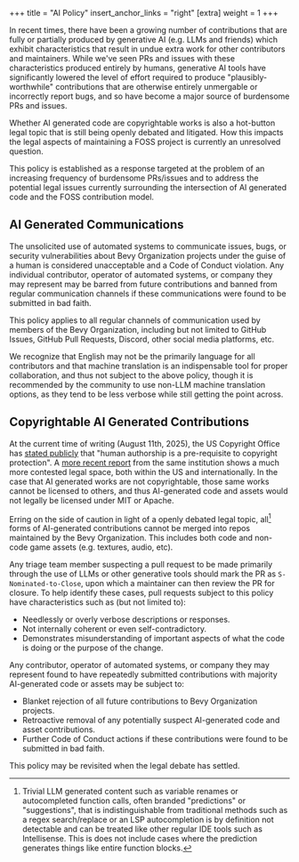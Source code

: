 +++
title = "AI Policy"
insert_anchor_links = "right"
[extra]
weight = 1
+++

In recent times, there have been a growing number of contributions that are fully or 
partially produced by generative AI (e.g. LLMs and friends) which exhibit 
characteristics that result in undue extra work for other contributors and maintainers. 
While we've seen PRs and issues with these characteristics produced entirely by 
humans, generative AI tools have significantly lowered the level of effort required to produce 
"plausibly-worthwhile" contributions that are otherwise entirely unmergable or
incorrectly report bugs, and so have become a major source of burdensome PRs and
issues.

Whether AI generated code are copyrightable works is also a hot-button legal topic that is 
still being openly debated and litigated. How this impacts the legal aspects of maintaining
a FOSS project is currently an unresolved question.

This policy is established as a response targeted at the problem of an 
increasing frequency of burdensome PRs/issues and to address the potential legal issues
currently surrounding the intersection of AI generated code and the FOSS contribution model.

## AI Generated Communications

The unsolicited use of automated systems to communicate issues, bugs, or security vulnerabilities
about Bevy Organization projects under the guise of a human is considered unacceptable
and a Code of Conduct violation. Any individual contributor, operator of automated systems,
or company they may represent may be barred from future contributions and banned from regular
communication channels if these communications were found to be submitted in bad faith.

This policy applies to all regular channels of communication used by members of the 
Bevy Organization, including but not limited to GitHub Issues, GitHub Pull Requests, Discord, 
other social media platforms, etc.

We recognize that English may not be the primarily language for all contributors and that 
machine translation is an indispensable tool for proper collaboration, and thus not subject to
the above policy, though it is recommended by the community to use non-LLM machine translation
options, as they tend to be less verbose while still getting the point across.

## Copyrightable AI Generated Contributions

At the current time of writing (August 11th, 2025), the US Copyright Office has
[stated publicly][us-copyright-office-response] that "human authorship is a
pre-requisite to copyright protection". A [more recent report][us-copyright-office-report] 
from the same institution shows a much more contested legal space, both within the US and 
internationally. In the case that AI generated works are not copyrightable, those same works 
cannot be licensed to others, and thus AI-generated code and assets would not legally be 
licensed under MIT or Apache.

Erring on the side of caution in light of a openly debated legal topic, 
all[^1] forms of AI-generated contributions cannot be merged into repos maintained 
by the Bevy Organization. This includes both code and non-code game assets (e.g. textures,
audio, etc).

Any triage team member suspecting a pull request to be made primarily through the use of 
LLMs or other generative tools should mark the PR as `S-Nominated-to-Close`, upon which a 
maintainer can then review the PR for closure. To help identify these cases, 
pull requests subject to this policy have characteristics such as (but not limited to): 

 * Needlessly or overly verbose descriptions or responses.
 * Not internally coherent or even self-contradictory.
 * Demonstrates misunderstanding of important aspects of what the code is doing 
   or the purpose of the change.

Any contributor, operator of automated systems, or company they may represent found to
have repeatedly submitted contributions with majority AI-generated code or assets may be 
subject to:

 * Blanket rejection of all future contributions to Bevy Organization projects.
 * Retroactive removal of any potentially suspect AI-generated code and asset contributions.
 * Further Code of Conduct actions if these contributions were found to be submitted in bad faith.

This policy may be revisited when the legal debate has settled.

[us-copyright-office-response]: https://www.copyright.gov/rulings-filings/review-board/docs/a-recent-entrance-to-paradise.pdf
[us-copyright-office-report]: https://www.copyright.gov/ai/Copyright-and-Artificial-Intelligence-Part-2-Copyrightability-Report.pdf

[^1]: Trivial LLM generated content such as variable renames or autocompleted function calls, often branded "predictions" or "suggestions", that is indistinguishable from traditional methods such as a regex search/replace or an LSP autocompletion is by definition not detectable and can be treated like other regular IDE tools such as Intellisense. 
This is does not include cases where the prediction generates things like entire function blocks. 